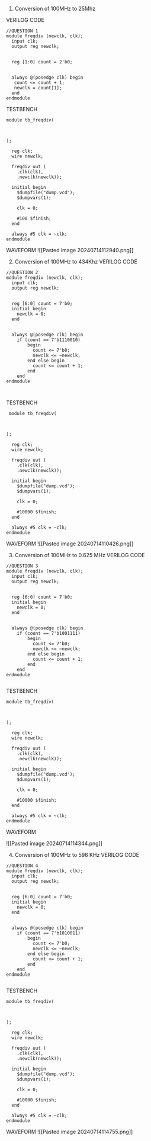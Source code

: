 




1. Conversion of 100MHz to 25Mhz

VERILOG CODE 
```
//QUESTION 1
module freqdiv (newclk, clk);
  input clk;
  output reg newclk;
 

  reg [1:0] count = 2'b0;


  always @(posedge clk) begin
   count <= count + 1;
   newclk = count[1];
  end 
endmodule 
```

TESTBENCH 
```
module tb_freqdiv(
  
  
  
);
  
  reg clk;
  wire newclk;
  
  freqdiv uut (
    .clk(clk),
    .newclk(newclk));
  
  initial begin 
    $dumpfile("dump.vcd");
    $dumpvars(1);
    
    clk = 0;
    
    #100 $finish;
  end 
  
  always #5 clk = ~clk;
endmodule
```

WAVEFORM
![[Pasted image 20240714112940.png]]

2.  Conversion of 100MHz to 434Khz
VERILOG CODE
```
//QUESTION 2
module freqdiv (newclk, clk);
  input clk;
  output reg newclk;
 

  reg [6:0] count = 7'b0;
  initial begin 
    newclk = 0;
  end 


  always @(posedge clk) begin
    if (count == 7'b1110010)
        begin 
          count <= 7'b0;
          newclk <= ~newclk;
        end else begin 
          count <= count + 1;
        end 
    end  
endmodule 
  
 
```

TESTBENCH
```
 module tb_freqdiv(
  
  
  
);
  
  reg clk;
  wire newclk;
  
  freqdiv uut (
    .clk(clk),
    .newclk(newclk));
  
  initial begin 
    $dumpfile("dump.vcd");
    $dumpvars(1);
    
    clk = 0;
    
    #10000 $finish;
  end 
  
  always #5 clk = ~clk;
endmodule
```



WAVEFORM 
![[Pasted image 20240714110426.png]]

3. Conversion of 100MHz to 0.625 MHz
VERILOG CODE 

```
//QUESTION 3
module freqdiv (newclk, clk);
  input clk;
  output reg newclk;
 

  reg [6:0] count = 7'b0;
  initial begin 
    newclk = 0;
  end 


  always @(posedge clk) begin
    if (count == 7'b1001111)
        begin 
          count <= 7'b0;
          newclk <= ~newclk;
        end else begin 
          count <= count + 1;
        end 
    end  
endmodule 
  
```
 TESTBENCH
```
module tb_freqdiv(
  
  
  
);
  
  reg clk;
  wire newclk;
  
  freqdiv uut (
    .clk(clk),
    .newclk(newclk));
  
  initial begin 
    $dumpfile("dump.vcd");
    $dumpvars(1);
    
    clk = 0;
    
    #10000 $finish;
  end 
  
  always #5 clk = ~clk;
endmodule
```

WAVEFORM

![[Pasted image 20240714114344.png]]

4. Conversion of 100MHz to 596 KHz
VERILOG CODE
```
//QUESTION 4
module freqdiv (newclk, clk);
  input clk;
  output reg newclk;
 

  reg [6:0] count = 7'b0;
  initial begin 
    newclk = 0;
  end 


  always @(posedge clk) begin
    if (count == 7'b1010011)
        begin 
          count <= 7'b0;
          newclk <= ~newclk;
        end else begin 
          count <= count + 1;
        end 
    end  
endmodule 
 
```

TESTBENCH
```
module tb_freqdiv(
  
  
  
);
  
  reg clk;
  wire newclk;
  
  freqdiv uut (
    .clk(clk),
    .newclk(newclk));
  
  initial begin 
    $dumpfile("dump.vcd");
    $dumpvars(1);
    
    clk = 0;
    
    #10000 $finish;
  end 
  
  always #5 clk = ~clk;
endmodule
```

WAVEFORM 
![[Pasted image 20240714114755.png]]
